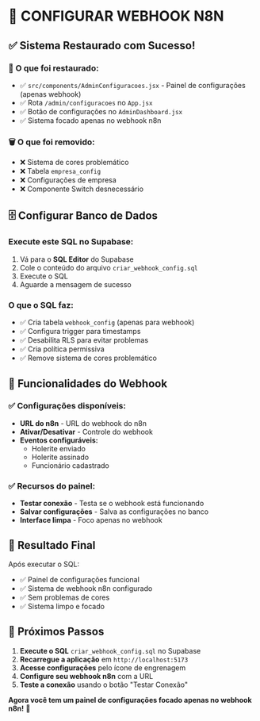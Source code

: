 # 🔧 CONFIGURAR WEBHOOK N8N

## ✅ Sistema Restaurado com Sucesso!

### **📁 O que foi restaurado:**
- ✅ `src/components/AdminConfiguracoes.jsx` - Painel de configurações (apenas webhook)
- ✅ Rota `/admin/configuracoes` no `App.jsx`
- ✅ Botão de configurações no `AdminDashboard.jsx`
- ✅ Sistema focado apenas no webhook n8n

### **🗑️ O que foi removido:**
- ❌ Sistema de cores problemático
- ❌ Tabela `empresa_config`
- ❌ Configurações de empresa
- ❌ Componente Switch desnecessário

## 🗄️ Configurar Banco de Dados

### **Execute este SQL no Supabase:**

1. Vá para o **SQL Editor** do Supabase
2. Cole o conteúdo do arquivo `criar_webhook_config.sql`
3. Execute o SQL
4. Aguarde a mensagem de sucesso

### **O que o SQL faz:**
- ✅ Cria tabela `webhook_config` (apenas para webhook)
- ✅ Configura trigger para timestamps
- ✅ Desabilita RLS para evitar problemas
- ✅ Cria política permissiva
- ✅ Remove sistema de cores problemático

## 🎯 Funcionalidades do Webhook

### **✅ Configurações disponíveis:**
- **URL do n8n** - URL do webhook do n8n
- **Ativar/Desativar** - Controle do webhook
- **Eventos configuráveis:**
  - Holerite enviado
  - Holerite assinado
  - Funcionário cadastrado

### **✅ Recursos do painel:**
- **Testar conexão** - Testa se o webhook está funcionando
- **Salvar configurações** - Salva as configurações no banco
- **Interface limpa** - Foco apenas no webhook

## 🎉 Resultado Final

Após executar o SQL:
- ✅ Painel de configurações funcional
- ✅ Sistema de webhook n8n configurado
- ✅ Sem problemas de cores
- ✅ Sistema limpo e focado

## 📝 Próximos Passos

1. **Execute o SQL** `criar_webhook_config.sql` no Supabase
2. **Recarregue a aplicação** em `http://localhost:5173`
3. **Acesse configurações** pelo ícone de engrenagem
4. **Configure seu webhook n8n** com a URL
5. **Teste a conexão** usando o botão "Testar Conexão"

**Agora você tem um painel de configurações focado apenas no webhook n8n!** 🔧 